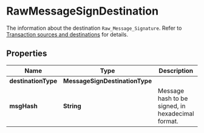 

# RawMessageSignDestination

The information about the destination `Raw_Message_Signature`. Refer to [Transaction sources and destinations](/v2/guides/sources-and-destinations) for details.

## Properties

| Name | Type | Description | Notes |
|------------ | ------------- | ------------- | -------------|
|**destinationType** | **MessageSignDestinationType** |  |  |
|**msgHash** | **String** | Message hash to be signed, in hexadecimal format. |  |



